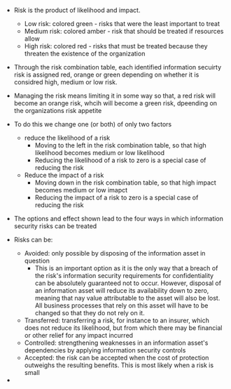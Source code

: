 - Risk is the product of likelihood and impact.
	- Low risk: colored green - risks that were the least important to treat
	- Medium risk: colored amber - risk that should be treated if resources allow
	- High risk: colored red - risks that must be treated because they threaten the existence of the organization
- Through the risk combination table, each identified information secuirty risk is assigned red, orange or green depending on whether it is considred high, medium or low risk.
- Managing the risk means limiting it in some way so that, a red risk will become an orange risk, whcih will become a green risk, dpeending on the organizations risk appetite
- To do this we change one (or both) of only two factors
	- reduce the likelihood of a risk
		- Moving to the left in the risk combination table, so that high likelihood becomes medium or low likelihood
		- Reducing the likelihood of a risk to zero is a special case of reducing the risk
	- Reduce the impact of a risk
		- Moving down in the risk combination table, so that high impact becomes medium or low imapct
		- Reducing the impact of a risk to zero is a special case of reducing the risk
- The options and effect shown lead to the four ways in which information security risks can be treated
- Risks can be:
	- Avoided: only possible by disposing of the information asset in question
		- This is an important option as it is the only way that a breach of the risk's information security requirements for confidentiality can be absolutely guaranteed not to occur. However, disposal of an information asset will reduce its availability down to zero, meaning that nay value attributable to the asset will also be lost. All business processes that rely on this asset will have to be changed so that they do not rely on it.
	- Transferred: transferring a risk, for instance to an insurer, which does not reduce its likelihood, but from which there may be financial or other relief for any impact incurred
	- Controlled: strengthening weaknesses in an information asset's dependencies by applying information security controls
	- Accepted: the risk can be accepted when the cost of protection outweighs the resulting benefits. This is most likely when a risk is small

- 